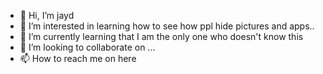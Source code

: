 - 👋 Hi, I’m jayd
- 👀 I’m interested in learning how to see how ppl hide pictures and apps..
- 🌱 I’m currently learning that I am the only one who doesn't know this 
- 💞️ I’m looking to collaborate on ...
- 📫 How to reach me on here

<!---
Smartyme87/Smartyme87 is a ✨ special ✨ repository because its `README.md` (this file) appears on your GitHub profile.
You can click the Preview link to take a look at your changes.
--->
